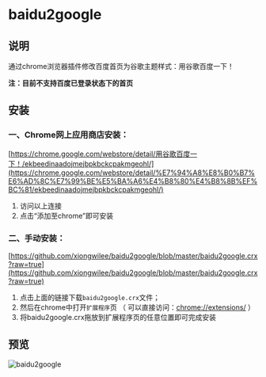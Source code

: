 # baidu2google

## 说明

通过chrome浏览器插件修改百度首页为谷歌主题样式：用谷歌百度一下！

**注：目前不支持百度已登录状态下的首页**

## 安装

### 一、Chrome网上应用商店安装：

[https://chrome.google.com/webstore/detail/用谷歌百度一下！/ekbeedinaadojmejbpkbckcpakmgeohl/](https://chrome.google.com/webstore/detail/%E7%94%A8%E8%B0%B7%E6%AD%8C%E7%99%BE%E5%BA%A6%E4%B8%80%E4%B8%8B%EF%BC%81/ekbeedinaadojmejbpkbckcpakmgeohl/)

1. 访问以上连接
2. 点击“添加至chrome”即可安装

### 二、手动安装：

[https://github.com/xiongwilee/baidu2google/blob/master/baidu2google.crx?raw=true](https://github.com/xiongwilee/baidu2google/blob/master/baidu2google.crx?raw=true)

1. 点击上面的链接下载`baidu2google.crx`文件；
2. 然后在chrome中打开`扩展程序`页 （ 可以直接访问：[chrome://extensions/](chrome://extensions/) ）
3. 将baidu2google.crx拖放到扩展程序页的任意位置即可完成安装



## 预览

![baidu2google](https://github.com/xiongwilee/baidu2google/blob/master/static/image/baidu2google.png?raw=true)
